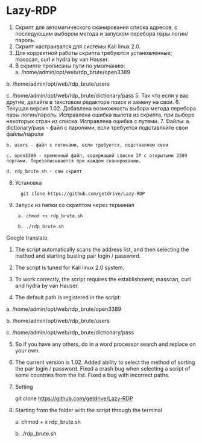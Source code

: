 # Lazy-RDP
1. Скрипт для автоматического сканирования списка адресов, с последующим выбором метода и запуском перебора пары логин/пароль.
2. Скрипт  настраивался для системы Kali linux 2.0. 
3. Для корректной работы скрипта требуются установленные; masscan, curl и hydra by van Hauser. 
4. В скрипте прописаны пути по умолчанию:                                                                                   
  а. /home/admin/opt/web/rdp_brute/open3389 

  b. /home/admin/opt/web/rdp_brute/users
  
  с. /home/admin/opt/web/rdp_brute/dictionary/pass 
5. Так что если у вас другие, делайте в текстовом редакторе поиск и замену на свои.
6. Текущая версия 1.02. Добавлена возможность выбора метода перебора пары логин/пароль. Исправлена ошибка вылета из скрипта, при выборе некоторых стран из списка. Исправлена ошибка с путями.
7. Файлы:
	a. dictionary/pass - файл с паролями, если требуется подставляйте свои файлы/пароли

	b. users - файл с логинами, если требуется, подставляем свои

	с. open3389 - временный файл, содержащий списки IP с открытыми 3389 портами. Перезаписывается при каждом сканировании.

	d. rdp_brute.sh - сам скрипт 

8. Установка

         git clone https://github.com/getdrive/Lazy-RDP

9. Запуск из папки со скриптом через терминал
  
        a. chmod +x rdp_brute.sh

        b. ./rdp_brute.sh


Google translate.

1. The script automatically scans the address list, and then selecting the method and starting busting pair login / password.

2. The script is tuned for Kali linux 2.0 system.

3. To work correctly, the script requires the establishment; masscan, curl and hydra by van Hauser.

4. The default path is registered in the script:

  a. /home/admin/opt/web/rdp_brute/open3389

  b. /home/admin/opt/web/rdp_brute/users

  c. /home/admin/opt/web/rdp_brute/dictionary/pass

5. So if you have any others, do in a word processor search and replace on your own.

6. The current version is 1.02. Added ability to select the method of sorting the pair login / password. Fixed a crash bug when selecting a script of some countries from the list. Fixed a bug with incorrect paths.

9. Setting

     git clone https://github.com/getdrive/Lazy-RDP 

8. Starting from the folder with the script through the terminal  

     a. chmod + x rdp_brute.sh

     b. ./rdp_brute.sh

